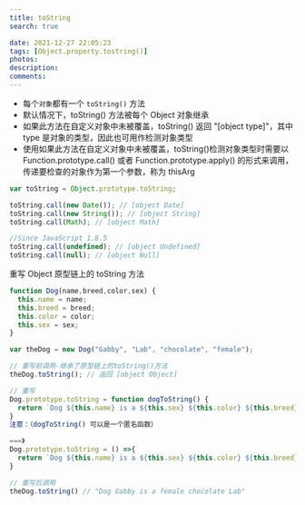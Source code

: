 ```yaml
---
title: toString
search: true

date: 2021-12-27 22:05:23
tags: [Object.property.tostring()]
photos:
description:
comments:
---
```


-   每个`对象`都有一个 `toString()` 方法
-   默认情况下，toString() 方法被每个 Object 对象继承
-   如果此方法在自定义对象中未被覆盖，toString() 返回 "[object type]"，其中 type 是对象的类型，因此也可用作检测对象类型
-   使用如果此方法在自定义对象中未被覆盖，toString()检测对象类型时需要以 Function.prototype.call() 或者 Function.prototype.apply() 的形式来调用，传递要检查的对象作为第一个参数，称为 thisArg

```js
var toString = Object.prototype.toString;

toString.call(new Date()); // [object Date]
toString.call(new String()); // [object String]
toString.call(Math); // [object Math]

//Since JavaScript 1.8.5
toString.call(undefined); // [object Undefined]
toString.call(null); // [object Null]
```

重写 Object 原型链上的 toString 方法

```js
function Dog(name,breed,color,sex) {
  this.name = name;
  this.breed = breed;
  this.color = color;
  this.sex = sex;
}

var theDog = new Dog("Gabby", "Lab", "chocolate", "female");

// 重写前调用-继承了原型链上的toString()方法
theDog.toString(); // 返回 [object Object]

// 重写
Dog.prototype.toString = function dogToString() {
  return `Dog ${this.name} is a ${this.sex} ${this.color} ${this.breed}`;
}
注意：（dogToString() 可以是一个匿名函数）

===》
Dog.prototype.toString = () =>{
  return `Dog ${this.name} is a ${this.sex} ${this.color} ${this.breed}`;
}

// 重写后调用
theDog.toString() // "Dog Gabby is a female chocolate Lab"


```

